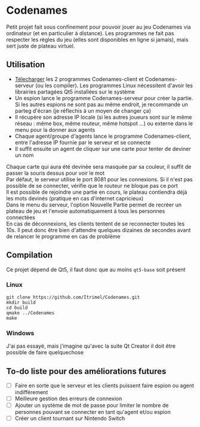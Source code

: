 # Codenames

Petit projet fait sous confinement pour pouvoir jouer au jeu Codenames via ordinateur (et en particulier à distance). Les programmes ne fait pas respecter les règles du jeu (elles sont disponibles en ligne si jamais), mais sert juste de plateau virtuel.

## Utilisation

 - [Télecharger](https://github.com/Itrimel/Codenames/releases/tag/v1.0) les 2 programmes Codenames-client et Codenames-serveur (ou les compiler). Les programmes Linux nécessitent d'avoir les librairies partagées Qt5 installées sur le système
 - Un espion lance le programme Codenames-serveur pour créer la partie. Si les autres espions ne sont pas au même endroit, je recommande un parteg d'écran (je réflechis à un moyen de changer ça)
 - Il récupère son adresse IP locale (si les autres joueurs sont sur le même réseau : même box, même routeur, même hotspot ...) ou externe dans le menu pour la donner aux agents
 - Chaque agent/groupe d'agents lance le programme Codenames-client, entre l'adresse IP fournie par le serveur et se connecte
 - Il suffit ensuite un agent de cliquer sur une carte pour tenter de deviner un nom
 
Chaque carte qui aura été devinée sera masquée par sa couleur, il suffit de passer la souris dessus pour voir le mot<br>
Par défaut, le serveur utilise le port 8081 pour les connexions. Si il n'est pas possible de se connecter, vérifie que le routeur ne bloque pas ce port<br> 
Il est possible de rejoindre une partie en cours, le plateau contiendra déjà les mots devinés (pratique en cas d'internet capricieux)<br>
Dans le menu du serveur, l'option Nouvelle Partie permet de recréer un plateau de jeu et l'envoie automatiquement à tous les personnes connectées<br>
En cas de déconnexions, les clients tentent de se reconnecter toutes les 10s. Il peut donc être bien d'attendre quelques dizaines de secondes avant de relancer le programme en cas de problème

## Compilation

Ce projet dépend de Qt5, il faut donc que au moins `qt5-base` soit présent

### Linux 

```
git clone https://github.com/Itrimel/Codenames.git  
mkdir build  
cd build  
qmake ../Codenames  
make 
```
  
 ### Windows
 
 J'ai pas essayé, mais j'imagine qu'avec la suite Qt Creator il doit être possible de faire quelquechose

## To-do liste pour des améliorations futures

 - [ ] Faire en sorte que le serveur et les clients puissent faire espion ou agent indifférement
 - [ ] Meilleure gestion des erreurs de connexion
 - [ ] Ajouter un système de mot de passe pour limiter le nombre de personnes pouvant se connecter en tant qu'agent et/ou espion
 - [ ] Créer un client tournant sur Nintendo Switch
